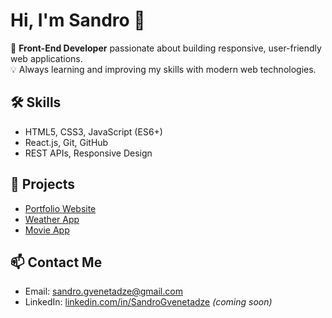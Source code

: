 # Hi, I'm Sandro 👋

🚀 **Front-End Developer** passionate about building responsive, user-friendly web applications.  
💡 Always learning and improving my skills with modern web technologies.

## 🛠 Skills
- HTML5, CSS3, JavaScript (ES6+)
- React.js, Git, GitHub
- REST APIs, Responsive Design

## 📌 Projects
- [Portfolio Website](#)
- [Weather App](#)
- [Movie App](#)

## 📫 Contact Me
- Email: sandro.gvenetadze@gmail.com
- LinkedIn: [linkedin.com/in/SandroGvenetadze](#) *(coming soon)*

